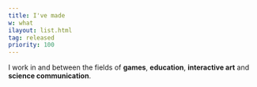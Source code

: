 ```yaml
---
title: I've made
w: what
ilayout: list.html
tag: released
priority: 100
---
```

I work in and between the fields of **games**, **education**, **interactive art** and **science communication**.
